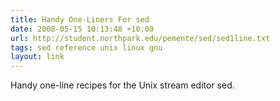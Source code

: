 ```yaml
---
title: Handy One-Liners For sed
date: 2008-05-15 10:13:48 +10:00
url: http://student.northpark.edu/pemente/sed/sed1line.txt
tags: sed reference unix linux gnu
layout: link
---
```

Handy one-line recipes for the Unix stream editor sed.
